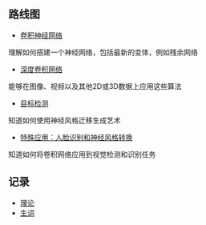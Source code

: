 ## 路线图

- [卷积神经网络](/note/dl0401.md) 

理解如何搭建一个神经网络，包括最新的变体，例如残余网络

- [深度卷积网络](/note/dl0402.md) 

能够在图像、视频以及其他2D或3D数据上应用这些算法

- [目标检测](/note/dl0403.md) 

知道如何使用神经风格迁移生成艺术

- [特殊应用：人脸识别和神经风格转换](/note/dl0404.md) 

知道如何将卷积网络应用到视觉检测和识别任务

## 记录
- [理论](mlfll.md) 
- [生词](mlfsc.md)
